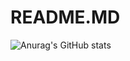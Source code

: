 # README.MD
![Anurag's GitHub stats](https://github-readme-stats.vercel.app/api?username=S3rC4D1&show_icons=true&theme=dark)

